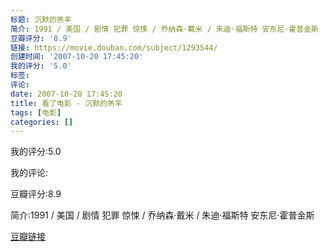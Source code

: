 ```yaml
---
标题: 沉默的羔羊
简介: 1991 / 美国 / 剧情 犯罪 惊悚 / 乔纳森·戴米 / 朱迪·福斯特 安东尼·霍普金斯
豆瓣评分: '8.9'
链接: https://movie.douban.com/subject/1293544/
创建时间: '2007-10-20 17:45:20'
我的评分: '5.0'
标签:
评论:
date: 2007-10-20 17:45:20
title: 看了电影 - 沉默的羔羊
tags: [电影]
categories: []
---
```


我的评分:5.0

我的评论:

豆瓣评分:8.9

简介:1991 / 美国 / 剧情 犯罪 惊悚 / 乔纳森·戴米 / 朱迪·福斯特 安东尼·霍普金斯

[豆瓣链接](https://movie.douban.com/subject/1293544/)

